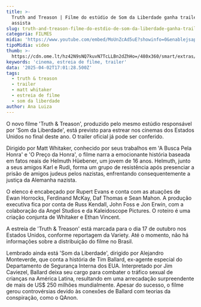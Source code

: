 ```yaml
---
title: >-
  Truth and Treason | Filme do estúdio de Som da Liberdade ganha trailer;
  assista
slug: truth-and-treason-filme-do-estdio-de-som-da-liberdade-ganha-trailer-assista
categoria: FILMES
midia: 'https://www.youtube.com/embed/MoUnZcAd5uE?showinfo=0&enablejsapi=1'
tipoMidia: video
thumb: >-
  https://cdn.ome.lt/hz42N9sNQ7kuvN7TcLLBn2dZhHo=/480x360/smart/extras/conteudos/omelete_THUMB_-_2025-04-02T135050.984.png
keywords: 'cinema, estreia de filme, trailer'
data: '2025-04-02T17:01:28.500Z'
tags:
  - truth & treason
  - trailer
  - matt whitaker
  - estreia de filme
  - som da liberdade
author: Ana Luiza
---
```


O novo filme 'Truth & Treason', produzido pelo mesmo estúdio responsável por 'Som da Liberdade', está previsto para estrear nos cinemas dos Estados Unidos no final deste ano. O trailer oficial já pode ser conferido.

Dirigido por Matt Whitaker, conhecido por seus trabalhos em 'A Busca Pela Honra' e 'O Preço da Honra', o filme narra a emocionante história baseada em fatos reais de Helmuth Hüebener, um jovem de 16 anos. Helmuth, junto a seus amigos Karl e Rudi, forma um grupo de resistência após presenciar a prisão de amigos judeus pelos nazistas, enfrentando consequentemente a justiça da Alemanha nazista.

O elenco é encabeçado por Rupert Evans e conta com as atuações de Ewan Horrocks, Ferdinand McKay, Daf Thomas e Sean Mahon. A produção executiva fica por conta de Russ Kendall, John Foss e Jon Erwin, com a colaboração da Angel Studios e da Kaleidoscope Pictures. O roteiro é uma criação conjunta de Whitaker e Ethan Vincent.

A estreia de 'Truth & Treason' está marcada para o dia 17 de outubro nos Estados Unidos, conforme reportagem da Variety. Até o momento, não há informações sobre a distribuição do filme no Brasil.

Lembrado ainda está 'Som da Liberdade', dirigido por Alejandro Monteverde, que conta a história de Tim Ballard, ex-agente especial do Departamento de Segurança Interna dos EUA. Interpretado por Jim Caviezel, Ballard deixa seu cargo para combater o tráfico sexual de crianças na América Latina, resultando em uma arrecadação surpreendente de mais de US$ 250 milhões mundialmente. Apesar do sucesso, o filme gerou controvérsias devido às conexões de Ballard com teorias da conspiração, como o QAnon.
